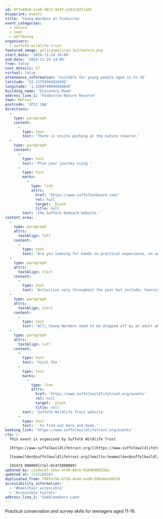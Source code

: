 ```yaml
---
id: 6ffa49e9-1ce8-4811-843f-a183c92f2a03
blueprint: events
title: 'Young Wardens at Foxburrow'
event_categories:
  - nature
  - teen
  - wellbeing
organisers:
  - suffolk-wildlife-trust
featured_image: pelicanpelican-3x2/nature.png
start_date: '2024-11-24 10:00'
end_date: '2024-11-24 14:00'
free: false
cost_details: £7
virtual: false
attendance_information: 'suitable for young people aged 11 to 16'
latitude: '52.11759364824492'
longitude: '1.3209740998584045'
building_name: 'Discovery Room'
address_line_1: 'Foxburrow Nature Reserve'
town: Melton
postcode: 'IP12 1NA'
directions:
  -
    type: paragraph
    content:
      -
        type: text
        text: 'There is onsite parking at the nature reserve.'
  -
    type: paragraph
    content:
      -
        type: text
        text: 'Plan your journey using '
      -
        type: text
        marks:
          -
            type: link
            attrs:
              href: 'https://www.suffolkonboard.com/'
              rel: null
              target: _blank
              title: null
        text: 'the Suffolk Onboard website.'
content_area:
  -
    type: paragraph
    attrs:
      textAlign: left
    content:
      -
        type: text
        text: 'Are you looking for hands on practical experience, an opportunity to get outdoors, a chance to earn your Duke of Edinburgh award or a way to meet new friends? If so, Young Wardens if the group for you!'
  -
    type: paragraph
    attrs:
      textAlign: start
    content:
      -
        type: text
        text: 'Activities vary throughout the year but include; learning to use tools to safely carry out practical tasks that contribute to the management of the reserve; carrying out surveys of key wildlife species, providing information that helps to inform conservation activities on the reserve.'
  -
    type: paragraph
    attrs:
      textAlign: start
    content:
      -
        type: text
        text: "All\_Young Wardens need to be dropped off by an adult who can confirm their emergency contact details at the start of the session. Please do not send young wardens to the session alone as they will not be able to participate."
  -
    type: paragraph
    attrs:
      textAlign: left
    content:
      -
        type: text
        text: 'Visit the '
      -
        type: text
        marks:
          -
            type: link
            attrs:
              href: 'https://www.suffolkwildlifetrust.org/events'
              rel: null
              target: _blank
              title: null
        text: 'Suffolk Wildlife Trust website'
      -
        type: text
        text: ' to find out more and book.'
booking_link: 'https://www.suffolkwildlifetrust.org/events'
cta: |-
  This event is organised by Suffolk Wildlife Trust

  [https://www.suffolkwildlifetrust.org/](https://www.suffolkwildlifetrust.org/)

  [teamwilder@suffolkwildlifetrust.org](mailto:teamwilder@suffolkwildlifetrust.org)

  [01473 890089](tel:01473890089)
updated_by: c2a9acd7-26be-4f49-89cb-918d0960210a
updated_at: 1732100383
duplicated_from: 790fa79a-b710-4ed4-bed9-596e8ecb9f26
accessibility_information:
  - 'Wheelchair accessible'
  - 'Accessible toilets'
address_line_2: 'Saddlemakers Lane'
---
```

Practical conservation and survey skills for teenagers aged 11-16.